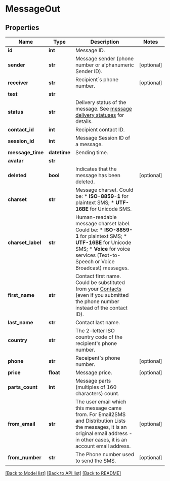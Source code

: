 # MessageOut

## Properties
Name | Type | Description | Notes
------------ | ------------- | ------------- | -------------
**id** | **int** | Message ID. | 
**sender** | **str** | Message sender (phone number or alphanumeric Sender ID). | [optional] 
**receiver** | **str** | Recipient&#x60;s phone number. | [optional] 
**text** | **str** |  | 
**status** | **str** | Delivery status of the message. See [message delivery statuses](https://docs.textmagic.com/#section/Delivery-status-codes) for details.  | 
**contact_id** | **int** | Recipient contact ID. | 
**session_id** | **int** | Message Session ID of a message. | 
**message_time** | **datetime** | Sending time. | 
**avatar** | **str** |  | 
**deleted** | **bool** | Indicates that the message has been deleted. | [optional] 
**charset** | **str** | Message charset. Could be: *   **ISO-8859-1** for plaintext SMS; *   **UTF-16BE** for Unicode SMS.  | 
**charset_label** | **str** | Human-readable message charset label. Could be: *   **ISO-8859-1** for plaintext SMS; *   **UTF-16BE** for Unicode SMS; *   **Voice** for voice services (Text-to-Speech or Voice Broadcast) messages.  | 
**first_name** | **str** | Contact first name. Could be substituted from your [Contacts](https://docs.textmagic.com/#tag/Contacts) (even if you submitted the phone number instead of the contact ID).  | 
**last_name** | **str** | Contact last name. | 
**country** | **str** | The 2-letter ISO country code of the recipient&#39;s phone number.  | 
**phone** | **str** | Receipent&#x60;s phone number. | [optional] 
**price** | **float** | Message price. | [optional] 
**parts_count** | **int** | Message parts (multiples of 160 characters) count. | 
**from_email** | **str** | The user email which this message came from. For Email2SMS and Distribution Lists the messages, it is an original email address - in other cases, it is an account email address. | [optional] 
**from_number** | **str** | The Phone number used to send the SMS. | [optional] 

[[Back to Model list]](../README.md#documentation-for-models) [[Back to API list]](../README.md#documentation-for-api-endpoints) [[Back to README]](../README.md)


